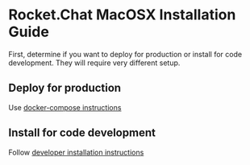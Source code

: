 # Rocket.Chat MacOSX Installation Guide

First, determine if you want to deploy for production or install for code development. They will require very different setup.

## Deploy for production

Use [docker-compose instructions](/3.%20Installation/3.%20Docker%20Containers/Docker%20Compose.md)

## Install for code development

Follow [developer installation instructions](/6.%20Developer%20Guides/1.%20Quick%20Start)
